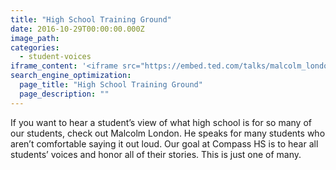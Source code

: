 ```yaml
---
title: "High School Training Ground"
date: 2016-10-29T00:00:00.000Z
image_path: 
categories:
  - student-voices
iframe_content: '<iframe src="https://embed.ted.com/talks/malcolm_london_high_school_training_ground" width="560" height="315" frameborder="0" scrolling="no" webkitAllowFullScreen mozallowfullscreen allowFullScreen></iframe>'
search_engine_optimization:
  page_title: "High School Training Ground"
  page_description: ""
---
```

If you want to hear a student’s view of what high school is for so many of our students, check out Malcolm London.  He speaks for many students who aren’t comfortable saying it out loud. Our goal at Compass HS is to hear all students’ voices and honor all of their stories.  This is just one of many.
